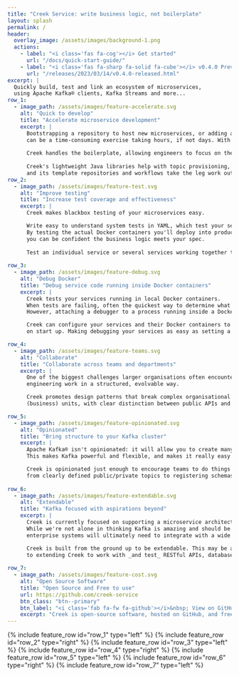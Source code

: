 ```yaml
---
title: "Creek Service: write business logic, not boilerplate"
layout: splash
permalink: /
header:
  overlay_image: /assets/images/background-1.png
  actions:
    - label: "<i class='fas fa-cog'></i> Get started"
      url: "/docs/quick-start-guide/"
    - label: "<i class='fas fa-sharp fa-solid fa-cube'></i> v0.4.0 Preview Release"
      url: "/releases/2023/03/14/v0.4.0-released.html"
excerpt: |
  Quickly build, test and link an ecosystem of microservices,  
  using Apache Kafka® clients, Kafka Streams and more...
row_1:
  - image_path: /assets/images/feature-accelerate.svg
    alt: "Quick to develop"
    title: "Accelerate microservice development"
    excerpt: |
      Bootstrapping a repository to host new microservices, or adding a microservice to an existing repository,
      can be a time-consuming exercise taking hours, if not days. With Creek, it takes just minutes.
   
      Creek handles the boilerplate, allowing engineers to focus on the business logic.
        
      Creek's lightweight Java libraries help with topic provisioning, schema management, and serde creation; 
      and its template repositories and workflows take the leg work out of bootstrapping new repositories and services.
row_2:
  - image_path: /assets/images/feature-test.svg
    alt: "Improve testing"
    title: "Increase test coverage and effectiveness"
    excerpt: |
      Creek makes blackbox testing of your microservices easy. 

      Write easy to understand system tests in YAML, which test your services running in local Docker containers.
      By testing the actual Docker containers you'll deploy into production, 
      you can be confident the business logic meets your spec.  
      
      Test an individual service or several services working together to deliver business functionality. 
    
row_3:
  - image_path: /assets/images/feature-debug.svg
    alt: "Debug Docker"
    title: "Debug service code running inside Docker containers"
    excerpt: |
      Creek tests your services running in local Docker containers.
      When tests are failing, often the quickest way to determine what is going wrong is to attach a debugger.
      However, attaching a debugger to a process running inside a Docker container isn't trivial.

      Creek can configure your services and their Docker containers to automatically connect to the debugger
      on start up. Making debugging your services as easy as setting a breakpoint in your IDE.

row_4:
  - image_path: /assets/images/feature-teams.svg
    alt: "Collaborate"
    title: "Collaborate across teams and departments"
    excerpt: |
      One of the biggest challenges larger organisations often encounter is enabling cross department / team
      engineering work in a structured, evolvable way.

      Creek promotes design patterns that break complex organisational architectures into encapsulated 
      (business) units, with clear distinction between public APIs and internal state.

row_5:
  - image_path: /assets/images/feature-opinionated.svg
    alt: "Opinionated"
    title: "Bring structure to your Kafka cluster"
    excerpt: |
      Apache Kafka® isn't opinionated: it will allow you to create many topics and store any data. 
      This makes Kafka powerful and flexible, and makes it really easy to get your clusters in an unmaintainable mess. 

      Creek is opinionated just enough to encourage teams to do things the right way, 
      from clearly defined public/private topics to registering schemas for topic payloads.
  
row_6:
  - image_path: /assets/images/feature-extendable.svg
    alt: "Extendable"
    title: "Kafka focused with aspirations beyond"
    excerpt: |
      Creek is currently focused on supporting a microservice architecture built on top of Apache Kafka®.
      While we're not alone in thinking Kafka is amazing and should be the central nervous system of your organisation,
      enterprise systems will ultimately need to integrate with a wide range of technologies.

      Creek is built from the ground up to be extendable. This may be as simple as a custom Kafka data formats,
      to extending Creek to work with _and test_ RESTful APIs, database, cloud services or in-house technologies used in your enterprise.
  
row_7:
  - image_path: /assets/images/feature-cost.svg
    alt: "Open Source Software"
    title: "Open Source and Free to use"
    url: https://github.com/creek-service
    btn_class: "btn--primary"
    btn_label: "<i class='fab fa-fw fa-github'></i>&nbsp; View on GitHub"
    excerpt: "Creek is open-source software, hosted on GitHub, and free to use under the Apache 2.0 License."
---
```


{% include feature_row id="row_1" type="left" %}
{% include feature_row id="row_2" type="right" %}
{% include feature_row id="row_3" type="left" %}
{% include feature_row id="row_4" type="right" %}
{% include feature_row id="row_5" type="left" %}
{% include feature_row id="row_6" type="right" %}
{% include feature_row id="row_7" type="left" %}
